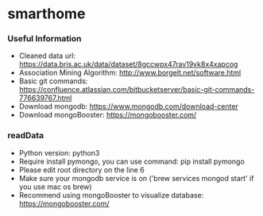# smarthome

### Useful Information
* Cleaned data url: https://data.bris.ac.uk/data/dataset/8gccwpx47rav19vk8x4xapcog
* Association Mining Algorithm: http://www.borgelt.net/software.html
* Basic git commands: https://confluence.atlassian.com/bitbucketserver/basic-git-commands-776639767.html
* Download mongodb: https://www.mongodb.com/download-center
* Download mongoBooster: https://mongobooster.com/

### readData
* Python version: python3
* Require install pymongo, you can use command: pip install pymongo
* Please edit root directory on the line 6
* Make sure your mongodb service is on ('brew services mongod start' if you use mac os brew)
* Recommend using mongoBooster to visualize database: https://mongobooster.com/


